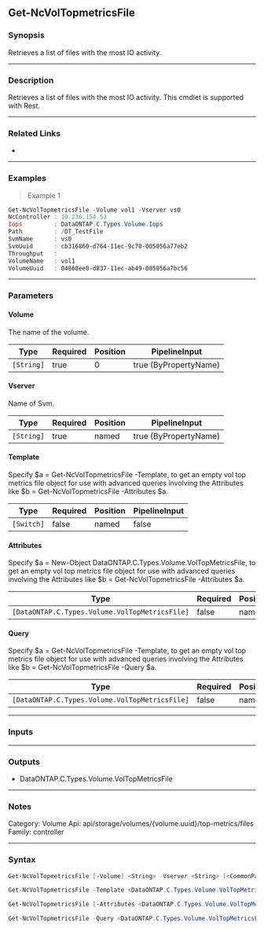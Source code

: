 Get-NcVolTopmetricsFile
-----------------------

### Synopsis
Retrieves a list of files with the most IO activity.

---

### Description

Retrieves a list of files with the most IO activity. This cmdlet is supported with Rest.

---

### Related Links
* 

---

### Examples
> Example 1

```PowerShell
Get-NcVolTopmetricsFile -Volume vol1 -Vserver vs0
NcController : 10.236.154.53
Iops         : DataONTAP.C.Types.Volume.Iops
Path         : /DT_TestFile
SvmName      : vs0
SvmUuid      : cb316860-d764-11ec-9c70-005056a77eb2
Throughput   :
VolumeName   : vol1
VolumeUuid   : 04860ee0-d837-11ec-ab49-005056a7bc56

```

---

### Parameters
#### **Volume**
The name of the volume.

|Type      |Required|Position|PipelineInput        |
|----------|--------|--------|---------------------|
|`[String]`|true    |0       |true (ByPropertyName)|

#### **Vserver**
Name of Svm.

|Type      |Required|Position|PipelineInput        |
|----------|--------|--------|---------------------|
|`[String]`|true    |named   |true (ByPropertyName)|

#### **Template**
Specify $a = Get-NcVolTopmetricsFile -Template, to get an empty vol top metrics file object for use with advanced queries involving the Attributes like $b = Get-NcVolTopmetricsFile -Attributes $a.

|Type      |Required|Position|PipelineInput|
|----------|--------|--------|-------------|
|`[Switch]`|false   |named   |false        |

#### **Attributes**
Specify $a = New-Object DataONTAP.C.Types.Volume.VolTopMetricsFile, to get an empty vol top metrics file object for use with advanced queries involving the Attributes like $b = Get-NcVolTopmetricsFile -Attributes $a.

|Type                                          |Required|Position|PipelineInput|
|----------------------------------------------|--------|--------|-------------|
|`[DataONTAP.C.Types.Volume.VolTopMetricsFile]`|false   |named   |false        |

#### **Query**
Specify $a = Get-NcVolTopmetricsFile -Template, to get an empty vol top metrics file object for use with advanced queries involving the Attributes like $b = Get-NcVolTopmetricsFile -Query $a.

|Type                                          |Required|Position|PipelineInput|
|----------------------------------------------|--------|--------|-------------|
|`[DataONTAP.C.Types.Volume.VolTopMetricsFile]`|false   |named   |false        |

---

### Inputs

---

### Outputs
* DataONTAP.C.Types.Volume.VolTopMetricsFile

---

### Notes
Category: Volume
Api: api/storage/volumes/{volume.uuid}/top-metrics/files
Family: controller

---

### Syntax
```PowerShell
Get-NcVolTopmetricsFile [-Volume] <String> -Vserver <String> [<CommonParameters>]
```
```PowerShell
Get-NcVolTopmetricsFile -Template <DataONTAP.C.Types.Volume.VolTopMetricsFile> [<CommonParameters>]
```
```PowerShell
Get-NcVolTopmetricsFile [-Attributes <DataONTAP.C.Types.Volume.VolTopMetricsFile>] [<CommonParameters>]
```
```PowerShell
Get-NcVolTopmetricsFile -Query <DataONTAP.C.Types.Volume.VolTopMetricsFile> [<CommonParameters>]
```
